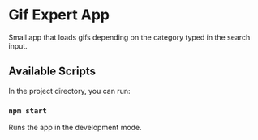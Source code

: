 # Gif Expert App

Small app that loads gifs depending on the category typed in the search input.

## Available Scripts

In the project directory, you can run:

### `npm start`

Runs the app in the development mode.